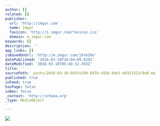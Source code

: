 ```yaml
---
author: []
related: []
publisher:
  url: 'http://imgur.com'
  name: Imgur
  favicon: 'http://i.imgur.com/favicon.ico'
  domain: m.imgur.com
keywords: []
description: ''
app_links: []
isBasedOnUrl: 'http://m.imgur.com/j9vb10u'
datePublished: '2016-03-10T16:04:09.029Z'
dateModified: '2016-03-10T05:49:32.503Z'
title: ''
sourcePath: _posts/2016-03-10-663fe299-b97b-4d26-8de1-0d321522c9a9.md
published: true
inFeed: true
hasPage: false
inNav: false
_context: 'http://schema.org'
_type: MediaObject

---
```

<article style=""><img src="http://imgur.com/j9vb10u.jpg" /></article>